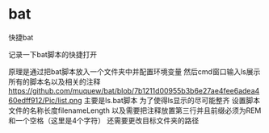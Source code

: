 # bat
快捷bat

记录一下bat脚本的快捷打开

原理是通过把bat脚本放入一个文件夹中并配置环境变量
然后cmd窗口输入ls展示所有的脚本名以及相关的注释
https://github.com/muquew/bat/blob/7b1211d00955b3b6e27ae4fee6adea460edff912/Pic/list.png
主要是ls.bat脚本
为了使得ls显示的尽可能整齐
设置脚本文件的名称长度filenameLength
以及需要把注释放置第三行并且前缀必须为REM和一个空格（这里是4个字符）
还需要更改目标文件夹的路径

